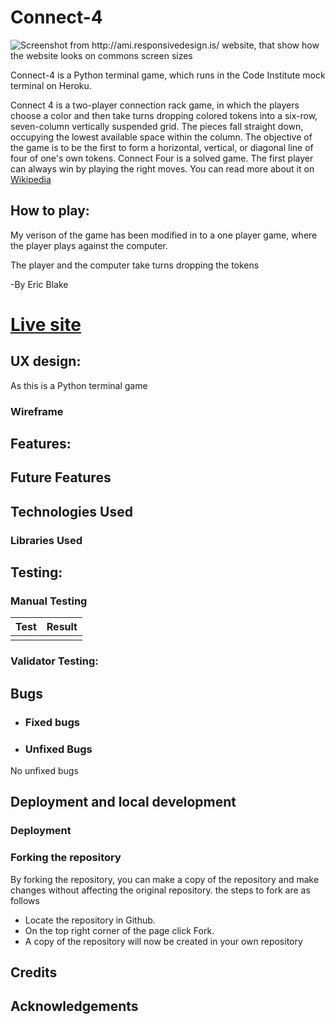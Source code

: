 # Connect-4

<img src="" alt="Screenshot from http://ami.responsivedesign.is/ website, that show how the website looks on commons screen sizes">

Connect-4 is a Python terminal game, which runs in the Code Institute mock terminal on Heroku.

Connect 4 is a two-player connection rack game, in which the players choose a color and then take turns dropping colored tokens into a six-row, seven-column vertically suspended grid. The pieces fall straight down, occupying the lowest available space within the column. The objective of the game is to be the first to form a horizontal, vertical, or diagonal line of four of one's own tokens. Connect Four is a solved game. The first player can always win by playing the right moves. You can read more about it on [Wikipedia](https://en.wikipedia.org/wiki/Connect_Four "Wikipedia")

## How to play:

My verison of the game has been modified in to a one player game, where the player plays against the computer.

The player and the computer take turns dropping the tokens 

-By Eric Blake

# [Live site](https://connect-4-eb-e1e4322e00d6.herokuapp.com/ "Live site") 


## UX design:
As this is a Python terminal game

### Wireframe

## Features:

## Future Features

## Technologies Used

### Libraries Used

## Testing:

### Manual Testing
| Test | Result |
| ------------- | ------------- |
|  | |

### Validator Testing:


## Bugs

* ### Fixed bugs

* ### Unfixed Bugs
No unfixed bugs


## Deployment and local development
### Deployment

### Forking the repository
By forking the repository, you can make a copy of the repository and make changes without affecting the original repository. the steps to fork are as follows
* Locate the repository in Github.
* On the top right corner of the page click Fork.
* A copy of the repository will now be created in your own repository

## Credits

## Acknowledgements

